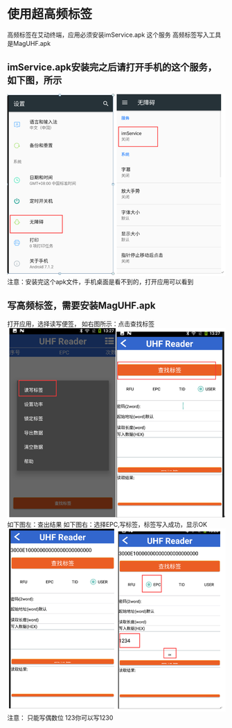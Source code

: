# 使用超高频标签
高频标签在艾动终端，应用必须安装imService.apk  这个服务
高频标签写入工具是MagUHF.apk

## imService.apk安装完之后请打开手机的这个服务，如下图，所示
![](./images/高频标签1.png)
注意：安装完这个apk文件，手机桌面是看不到的，打开应用可以看到
## 写高频标签，需要安装MagUHF.apk
打开应用，选择读写便签，
如右图所示：点击查找标签
![](./images/高频标签2.png)
如下图左：查出结果
如下图右：选择EPC,写标签，标签写入成功，显示OK
![](./images/高频标签3.png)
注意：
只能写偶数位   123你可以写1230

